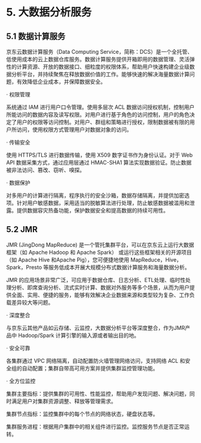 # 5. 大数据分析服务

## 5.1 数据计算服务

京东云数据计算服务（Data Computing Service，简称：DCS）是一个全托管、低使用成本的云上数据仓库服务。数据计算服务提供开箱即用的数据管理、灵活弹性的计算资源、开放的数据接口、细粒度的权限体系，帮助用户快速构建企业级数据分析平台，并持续聚焦在释放数据价值的工作。能够快速的解决海量数据计算问题，有效降低企业成本，并保障数据安全。

· 权限管理

系统通过 IAM 进行用户口令管理。使用多层次 ACL 数据访问授权机制，控制用户所能访问的数据内容及读写权限。对用户进行基于角色的访问控制，用户的角色决定了用户的权限等访问控制。对用户、群组和策略进行授权，限制数据被有限的用户所访问，使用权限方式管理用户对数据对象的访问。

· 传输安全

使用 HTTPS/TLS 进行数据传输，使用 X509 数字证书作为身份认证。对于 Web API 数据采集方式，通过应用层通过 HMAC-SHA1 算法实现数据验证。防止数据被非法访问、篡改、窃听、嗅探。

· 数据保护

对多用户的计算进行隔离，程序执行的安全沙箱，数据存储隔离，并提供加密选项。针对用户敏感数据，采用适当的脱敏算法进行处理，防止敏感数据被滥用和泄露。提供数据容灾热备功能，保护数据安全和提高数据的持续可用性。

## 5.2 JMR

JMR (JingDong MapReduce) 是一个管托集群平台，可以在京东云上运行大数据框架（如 Apache Hadoop 和 Apache Spark） 或运行这些框架相关的开源项目（如 Apache Hive 和Apache Pig），您可便捷地使用 MapReduce，Hive，Spark，Presto 等服务低成本开展大规模分布式数据计算服务和海量数据分析。

JMR 的应用场景非常广泛，可应用于数据仓库、日志分析、ETL处理、临时性处理分析、即席查询分析、流式实时计算、数据对外服务等多个场景，从而为用户提供全面、实用、便捷的服务，能够有效解决企业数据来源和类型较为复杂、工作负载差异较大等问题。

· 深度整合

与京东云其他产品如云存储、云监控，大数据分析平台等深度整合，作为JMR产品中 Hadoop/Spark 计算引擎的输入源或者输出目的地。

· 安全可靠

各集群通过 VPC 网络隔离，自动配置防火墙管理网络访问，支持网络 ACL 和安全组的自动配置；集群自带高可用方案并提供集群监控管理功能。

· 全方位监控

集群主要指标：提供集群的可用性、性能监控，帮助用户发现问题、解决问题，同时满足用户对集群资源调整、释放等管理需求。

集群节点指标：监控集群中的每个节点的网络状态，硬盘状态等。

集群服务进程：根据用户集群中的相关组件进行监控。监控服务节点是否正常运转。
